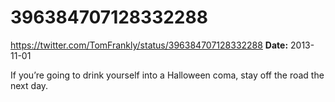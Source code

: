 # 396384707128332288
https://twitter.com/TomFrankly/status/396384707128332288
**Date:** 2013-11-01

If you’re going to drink yourself into a Halloween coma, stay off the road the next day.

